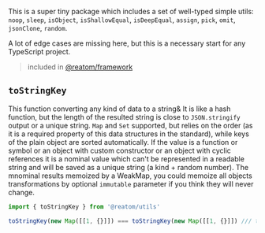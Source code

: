 This is a super tiny package which includes a set of well-typed simple utils: `noop`, `sleep`, `isObject`, `isShallowEqual`, `isDeepEqual`, `assign`, `pick`, `omit`, `jsonClone`, `random`.

A lot of edge cases are missing here, but this is a necessary start for any TypeScript project.

> included in [@reatom/framework](https://www.reatom.dev/packages/framework)

## `toStringKey`

This function converting any kind of data to a string& It is like a hash function, but the length of the resulted string is close to `JSON.stringify` output or a unique string. `Map` and `Set` supported, but relies on the order (as it is a required property of this data structures in the standard), while keys of the plain object are sorted automatically. If the value is a function or symbol or an object with custom constructor or an object with cyclic references it is a nominal value which can't be represented in a readable string and will be saved as a unique string (a kind + random number). The mnominal results memoized by a WeakMap, you could memoize all objects transformations by optional `immutable` parameter if you think they will never change.

```ts
import { toStringKey } from '@reatom/utils'

toStringKey(new Map([[1, {}]]) === toStringKey(new Map([[1, {}]]) /// true
```
